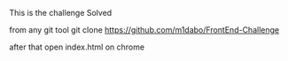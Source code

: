 This is the challenge Solved

from any git tool
git clone https://github.com/m1dabo/FrontEnd-Challenge

after that open index.html on chrome 


